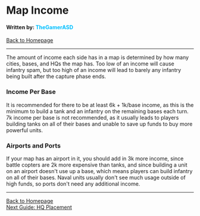 # Map Income
#### Written by: <span style="color:deepskyblue">TheGamerASD</span>
[Back to Homepage](..\index.html)

___

The amount of income each side has in a map is determined by how many cities, bases, and HQs the map has.
Too low of an income will cause infantry spam, but too high of an income will lead to barely any infantry being built after the capture phase ends.

### Income Per Base
It is recommended for there to be at least 6k + 1k/base income, as this is the minimum to build a tank and an infantry on the remaining bases each turn. 7k income per base is not recommended, as it usually leads to players building tanks on all of their bases and unable to save up funds to buy more powerful units.

### Airports and Ports
If your map has an airport in it, you should add in 3k more income, since battle copters are 2k more expensive than tanks, and since building a unit on an airport doesn't use up a base, which means players can build infantry on all of their bases. Naval units usually don't see much usage outside of high funds, so ports don't need any additional income.

___

[Back to Homepage](..\index.html)<br>
[Next Guide: HQ Placement](hq_placement.md)